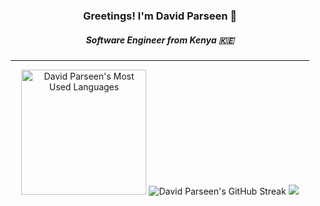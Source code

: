 <div align="center">
  <h3>Greetings! I'm David Parseen 🚀</h3>
  <h5>Software Engineer from Kenya 🇰🇪</h5>
  <hr width="95%">
  
  <img height="200" src="https://github-readme-stats-1c31.vercel.app/api/top-langs/?username=parseen254&layout=normal&card_width=410&theme=dark&hide_border=true&hide=solidity,ruby,php,scss,vue,html" alt="David Parseen's Most Used Languages" />
  <img src="https://github-readme-streak-stats-nine-wine.vercel.app/?user=parseen254&theme=dark&card_height=200&card_width=510&hide_border=true&mode=weekly" alt="David Parseen's GitHub Streak" />
  
  <img src="https://github-readme-stats-1c31.vercel.app/api/?username=parseen254&layout=compact&theme=dark&hide_border=true&card_width=800&hide=stars,contribs&show=reviews,prs_merged,prs_merged_percentage&show_icons=true&rank_icon=github&custom_title=David%20Parseen's%20Github%20Stats" />
</div>
